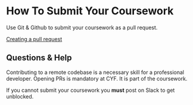 # How To Submit Your Coursework

Use Git & Github to submit your coursework as a pull request.

[Creating a pull request](https://curriculum.codeyourfuture.io/guides/contributing/create-a-pull-request/)

## Questions & Help

Contributing to a remote codebase is a necessary skill for a professional developer. Opening PRs is mandatory at CYF. It is part of the coursework.

If you cannot submit your coursework you **must** post on Slack to get unblocked.
